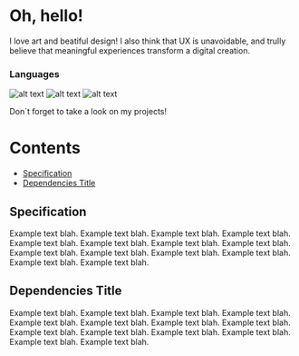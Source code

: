 # Oh, hello!

I love art and beatiful design! I also think that UX is unavoidable, and trully believe that meaningful experiences transform a digital creation.

### Languages

![alt text](https://img.shields.io/badge/LEARNING-CSS-orange?style=for-the-badge&=appveyor "CSS") ![alt text](https://img.shields.io/badge/LEARNING-HTML-blue?style=for-the-badge&=appveyor "HTML") ![alt text](https://img.shields.io/badge/LEARNING-JAVASCRIPT-yellow?style=for-the-badge&=appveyor "Javascript")

Don´t forget to take a look on my projects!

# Contents
 - [Specification](#specification) 
 - [Dependencies Title](#dependencies-title) 

## Specification
Example text blah. Example text blah. Example text blah. Example text blah. 
Example text blah. Example text blah. Example text blah. Example text blah. 
Example text blah. Example text blah. Example text blah. Example text blah. 
Example text blah. Example text blah. 

## Dependencies Title
Example text blah. Example text blah. Example text blah. Example text blah. 
Example text blah. Example text blah. Example text blah. Example text blah. 
Example text blah. Example text blah. Example text blah. Example text blah. 
Example text blah. Example text blah. 
